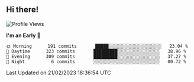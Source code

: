 ## Hi there!

<!--START_SECTION:waka-->
![Profile Views](http://img.shields.io/badge/Profile%20Views-139-blue)

**I'm an Early 🐤** 

```text
🌞 Morning      191 commits       █████░░░░░░░░░░░░░░░░░░░░   23.04 % 
🌆 Daytime      323 commits       █████████░░░░░░░░░░░░░░░░   38.96 % 
🌃 Evening      309 commits       █████████░░░░░░░░░░░░░░░░   37.27 % 
🌙 Night          6 commits       ░░░░░░░░░░░░░░░░░░░░░░░░░   00.72 % 

```



 Last Updated on 21/02/2023 18:36:54 UTC
<!--END_SECTION:waka-->
